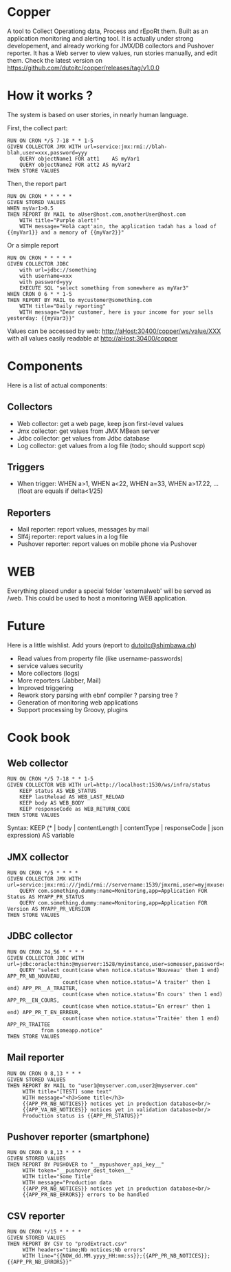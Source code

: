 # Copper
A tool to Collect Operationg data, Process and rEpoRt them. Built as an application monitoring and alerting tool.
It is actually under strong developement, and already working for JMX/DB collectors and Pushover reporter.
It has a Web server to view values, run stories manually, and edit them.
Check the latest version on <https://github.com/dutoitc/copper/releases/tag/v1.0.0>


# How it works ?

The system is based on user stories, in nearly human language.

First, the collect part:
````
RUN ON CRON */5 7-18 * * 1-5
GIVEN COLLECTOR JMX WITH url=service:jmx:rmi://blah-blah,user=xxx,password=yyy
    QUERY objectName1 FOR att1    AS myVar1
    QUERY objectName2 FOR att2 AS myVar2
THEN STORE VALUES
````


Then, the report part
````
RUN ON CRON * * * * *
GIVEN STORED VALUES
WHEN myVar1>0.5
THEN REPORT BY MAIL to aUser@host.com,anotherUser@host.com
    WITH title="Purple alert!"
    WITH message="Holà capt'ain, the application tadah has a load of {{myVar1}} and a memory of {{myVar2}}"
````

Or a simple report
````
RUN ON CRON * * * * *
GIVEN COLLECTOR JDBC
    with url=jdbc://something
    with username=xxx
    with password=yyy
    EXECUTE SQL "select something from somewhere as myVar3"
WHEN CRON 0 6 * * 1-5
THEN REPORT BY MAIL to mycustomer@something.com
    WITH title="Daily reporting"
    WITH message="Dear customer, here is your income for your sells yesterday: {{myVar3}}"
````

Values can be accessed by web: <http://aHost:30400/copper/ws/value/XXX> with all values easily readable at <http://aHost:30400/copper>


# Components
Here is a list of actual components:

## Collectors
* Web collector: get a web page, keep json first-level values
* Jmx collector: get values from JMX MBean server
* Jdbc collector: get values from Jdbc database
* Log collector: get values from a log file (todo; should support scp)

## Triggers
* When trigger: WHEN a>1, WHEN a<22, WHEN a=33, WHEN a>17.22, ... (float are equals if delta<1/25)

## Reporters
* Mail reporter: report values, messages by mail
* Slf4j reporter: report values in a log file
* Pushover reporter: report values on mobile phone via Pushover

# WEB
Everything placed under a special folder 'externalweb' will be served as /web. This could be used to host a monitoring WEB application.

# Future
Here is a little wishlist. Add yours (report to dutoitc@shimbawa.ch)
* Read values from property file (like username-passwords)
* service values security
* More collectors (logs)
* More reporters (Jabber, Mail)
* Improved triggering
* Rework story parsing with ebnf compiler ? parsing tree ?
* Generation of monitoring web applications
* Support processing by Groovy, plugins

# Cook book
## Web collector
````
RUN ON CRON */5 7-18 * * 1-5
GIVEN COLLECTOR WEB WITH url=http://localhost:1530/ws/infra/status
    KEEP status AS WEB_STATUS
    KEEP lastReload AS WEB_LAST_RELOAD
    KEEP body AS WEB_BODY
    KEEP responseCode as WEB_RETURN_CODE
THEN STORE VALUES
````
Syntax: KEEP (* | body | contentLength | contentType | responseCode | json expression) AS variable


## JMX collector
````
RUN ON CRON */5 * * * *
GIVEN COLLECTOR JMX WITH url=service:jmx:rmi:///jndi/rmi://servername:1539/jmxrmi,user=myjmxuser,password=mypassword
    QUERY com.something.dummy:name=Monitoring,app=Application FOR Status AS MYAPP_PR_STATUS
    QUERY com.something.dummy:name=Monitoring,app=Application FOR Version AS MYAPP_PR_VERSION
THEN STORE VALUES
````

## JDBC collector
````
RUN ON CRON 24,56 * * * *
GIVEN COLLECTOR JDBC WITH url=jdbc:oracle:thin:@myserver:1528/myinstance,user=someuser,password=somepassword
    QUERY "select count(case when notice.status='Nouveau' then 1 end) APP_PR_NB_NOUVEAU,
                  count(case when notice.status='A traiter' then 1 end) APP_PR__A_TRAITER,
                  count(case when notice.status='En cours' then 1 end) APP_PR__EN_COURS,
                  count(case when notice.status='En erreur' then 1 end) APP_PR_T_EN_ERREUR,
                  count(case when notice.status='Traitée' then 1 end) APP_PR_TRAITEE
           from someapp.notice"
THEN STORE VALUES
````

## Mail reporter
````
RUN ON CRON 0 8,13 * * *
GIVEN STORED VALUES 
THEN REPORT BY MAIL to "user1@myserver.com,user2@myserver.com"
     WITH title="[TEST] some text"
     WITH message="<h3>Some title</h3>
     {{APP_PR_NB_NOTICES}} notices yet in production database<br/>
     {{APP_VA_NB_NOTICES}} notices yet in validation database<br/>
     Production status is {{APP_PR_STATUS}}"
````

## Pushover reporter (smartphone)
````
RUN ON CRON 0 8,13 * * *
GIVEN STORED VALUES 
THEN REPORT BY PUSHOVER to "__mypushover_api_key__"
     WITH token="__pushover_dest_token__"
     WITH title="Some Title" 
     WITH message="Production data
     {{APP_PR_NB_NOTICES}} notices yet in production database<br/>
     {{APP_PR_NB_ERRORS}} errors to be handled
````

## CSV reporter
````
RUN ON CRON */15 * * * *
GIVEN STORED VALUES
THEN REPORT BY CSV to "prodExtract.csv"
     WITH headers="time;Nb notices;Nb errors"
     WITH line="{{NOW_dd.MM.yyyy_HH:mm:ss}};{{APP_PR_NB_NOTICES}};{{APP_PR_NB_ERRORS}}"
````